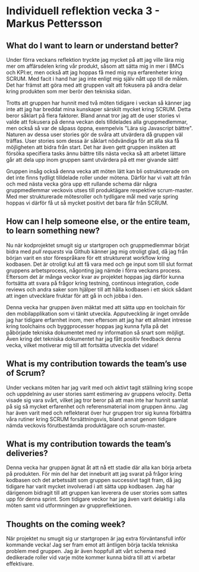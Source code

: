 # Individuell reflektion vecka 3 - Markus Pettersson
## What do I want to learn or understand better?
Under förra veckans reflektion tryckte jag mycket på att jag ville lära mig mer om affärsdelen kring vår produkt, såsom att sätta mig in mer i BMCs och KPI:er, men också att jag hoppas få med mig nya erfarenheter kring SCRUM. Med facit i hand har jag inte enligt mig själv nått upp till de målen. Det har främst att göra med att gruppen valt att fokusera på andra delar kring produkten som mer berör den tekniska sidan. 

Trotts att gruppen har hunnit med två möten tidigare i veckan så känner jag inte att jag har breddat mina kunskaper särskilt mycket kring SCRUM. Detta beror såklart på flera faktorer. Bland annat tror jag att de user stories vi valde att fokusera på denna veckan dels tilldelades alla gruppmedlemmar, men också så var de såpass öppna, exempelvis "Lära sig Javascript bättre". Naturen av dessa user stories gör de svåra att utvärdera då gruppen väl träffas. User stories som dessa är såklart nödvändiga för att alla ska få möjligheten att bidra från start. Det har även gett gruppen insikten att försöka specifiera tasks ännu bättre tills nästa vecka så att arbetet lättare går att dela upp inom gruppen samt utvärdera på ett mer givande sätt!

Gruppen insåg också denna vecka att möten lätt kan bli ostrukturerade om det inte finns tydligt tilldelade roller under mötena. Därför har vi valt att från och med nästa vecka göra upp ett rullande schema där några gruppmedlemmar veckovis utses till produktägare respektive scrum-master. Med mer strukturerade mötesroller och tydligare mål med varje spring hoppas vi därför få ut så mycket positivt det bara får från SCRUM.
## How can I help someone else, or the entire team, to learn something new?
Nu när kodprojektet smugit sig ur startgropen och gruppmedlemmar börjat bidra med _pull requests_ via Github känner jag mig otroligt glad, då jag från början varit en stor förespråkare för ett strukturerat workflow kring kodbasen. Det är otroligt kul att få vara med och ge input som till slut format gruppens arbetsprocess, någonting jag nämde i förra veckans process. Eftersom det är många veckor kvar av projektet hoppas jag därför kunna fortsätta att svara på frågor kring testning, continous integration, code reviews och andra saker som hjälper till att hålla kodbasen i ett skick sådant att ingen utvecklare fruktar för att gå in och jobba i den.

Denna vecka har gruppen även mäktat med att sätta upp en toolchain för den mobilapplikation som vi tänkt utveckla. Apputveckling är inget område jag har tidigare erfarnhet inom, men eftersom att jag har ett allmänt intresse kring toolchains och byggprocesser hoppas jag kunna fylla på det påbörjade tekniska dokumentet med ny information så snart som möjligt. Även kring det tekniska dokumentet har jag fått positiv feedback denna vecka, vilket motiverar mig till att fortsätta utveckla det vidare!

## What is my contribution towards the team’s use of Scrum?
Under veckans möten har jag varit med och aktivt tagit ställning kring scope och uppdelning av user stories samt estimering av gruppens velocity. Detta visade sig vara svårt, vilket jag tror beror på att man inte har hunnit samlat på sig så mycket erfarenhet och referensmaterial inom gruppen ännu. Jag har även varit med och reflekterat över hur gruppen tror sig kunna förbättra våra rutiner kring SCRUM forsättningsvis, bland annat genom tidigare nämda veckovis förutbestämda produktägare och scrum-master.

## What is my contribution towards the team’s deliveries?
Denna vecka har gruppen ägnat åt att nå ett stadie där alla kan börja arbeta på produkten. För min del har det inneburit att jag svarat på frågor kring kodbasen och det arbetssätt som gruppen successivt tagit fram, då jag tidigare har varit mycket involverad i att sätta upp kodbasen. Jag har därigenom bidragit till att gruppen kan leverera de user stories som sattes upp för denna sprint. Som tidigare veckor har jag även varit delaktig i alla möten samt vid utformningen av gruppreflektionen. 


## Thoughts on the coming week? 
När projektet nu smugit sig ur startgropen är jag extra förväntansfull inför kommande vecka! Jag ser fram emot att äntligen börja tackla tekniska problem med gruppen. Jag är även hoppfull att vårt schema med dedikerade roller vid varje möte kommer kunna bidra till att vi arbetar effektivare. 
